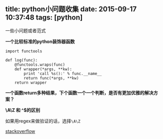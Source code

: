 title: python小问题收集
date: 2015-09-17 10:37:48
tags: [python]
---

一些小问题或者范式

<!-- more -->


**一个比较标准的python装饰器函数**

```
import functools

def log(func):
    @functools.wraps(func)
    def wrapper(*args, **kw):
        print 'call %s():' % func.__name__
        return func(*args, **kw)
    return wrapper
```

**一个函数return多种结果，下个函数一个一个判断，是否有更加优雅的解决方案？**

**\A\Z 和 ^$的区别**

如果用regex来做验证的话，选择`\A\Z`

[stackoverflow](http://stackoverflow.com/questions/577653/difference-between-a-z-and-in-ruby-regular-expressions)
